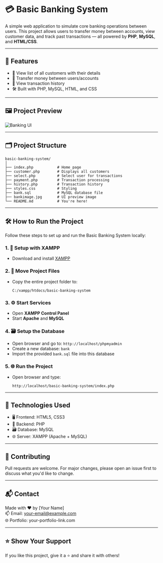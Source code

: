 # 💳 Basic Banking System

A simple web application to simulate core banking operations between users. This project allows users to transfer money between accounts, view customer data, and track past transactions — all powered by **PHP**, **MySQL**, and **HTML/CSS**.

---

## 🚀 Features

- 👥 View list of all customers with their details
- 💸 Transfer money between users/accounts
- 📜 View transaction history
- 🛠 Built with PHP, MySQL, HTML, and CSS

---

## 🖼️ Project Preview

![Banking UI](./bankimage.jpg)

---

## 🗂️ Project Structure

```
basic-banking-system/
│
├── index.php           # Home page
├── customer.php        # Displays all customers
├── select.php          # Select user for transactions
├── payment.php         # Transaction processing
├── history.php         # Transaction history
├── styles.css          # Styling
├── bank.sql            # MySQL database file
├── bankimage.jpg       # UI preview image
└── README.md           # You're here!
```

---

## 🛠️ How to Run the Project

Follow these steps to set up and run the Basic Banking System locally:

### 1. 💾 Setup with XAMPP
- Download and install [XAMPP](https://www.apachefriends.org/index.html)

### 2. 📁 Move Project Files
- Copy the entire project folder to:
  ```
  C:/xampp/htdocs/basic-banking-system
  ```

### 3. ⚙️ Start Services
- Open **XAMPP Control Panel**
- Start **Apache** and **MySQL**

### 4. 🗃️ Setup the Database
- Open browser and go to: `http://localhost/phpmyadmin`
- Create a new database: `bank`
- Import the provided `bank.sql` file into this database

### 5. 🌐 Run the Project
- Open browser and type:
  ```
  http://localhost/basic-banking-system/index.php
  ```

---

## 🧠 Technologies Used

- 🖥️ Frontend: HTML5, CSS3
- 💾 Backend: PHP
- 🗃️ Database: MySQL
- 🌐 Server: XAMPP (Apache + MySQL)

---

## 🤝 Contributing

Pull requests are welcome. For major changes, please open an issue first to discuss what you'd like to change.

---

## 📬 Contact

Made with ❤️ by [Your Name]  
📫 Email: your-email@example.com  
🌐 Portfolio: your-portfolio-link.com

---

## ⭐ Show Your Support

If you like this project, give it a ⭐ and share it with others!

